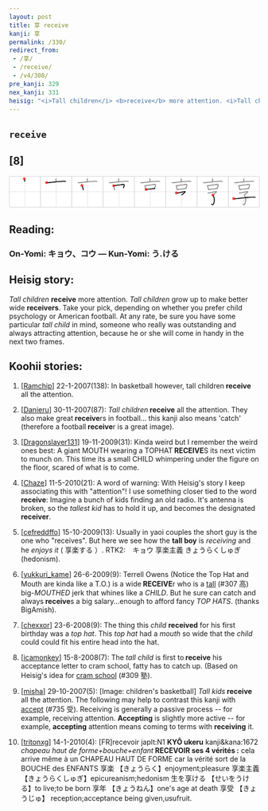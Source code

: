 ```yaml
---
layout: post
title: 享 receive
kanji: 享
permalink: /330/
redirect_from:
 - /享/
 - /receive/
 - /v4/308/
pre_kanji: 329
nex_kanji: 331
heisig: "<i>Tall children</i> <b>receive</b> more attention. <i>Tall children</i> grow up to make better wide <b>receivers</b>. Take your pick, depending on whether you prefer child psychology or American football. At any rate, be sure you have some particular <i>tall child</i> in mind, someone who really was outstanding and always attracting attention, because he or she will come in handy in the next two frames."
---
```


## `receive`

## [8]

<div class="stroke"><img src="../images/E4BAAB.png" /></div>

## Reading:

### On-Yomi: キョウ、コウ &mdash; Kun-Yomi: う.ける

## Heisig story:

<i>Tall children</i> <b>receive</b> more attention. <i>Tall children</i> grow up to make better wide <b>receivers</b>. Take your pick, depending on whether you prefer child psychology or American football. At any rate, be sure you have some particular <i>tall child</i> in mind, someone who really was outstanding and always attracting attention, because he or she will come in handy in the next two frames.

## Koohii stories:

1) [<a href="http://kanji.koohii.com/profile/Ramchip">Ramchip</a>] 22-1-2007(138): In basketball however, tall children<strong> receive</strong> all the attention.

2) [<a href="http://kanji.koohii.com/profile/Danieru">Danieru</a>] 30-11-2007(87): <em>Tall children</em><strong> receive</strong> all the attention. They also make great<strong> receive</strong>rs in football... this kanji also means &#039;catch&#039; (therefore a football<strong> receive</strong>r is a great image).

3) [<a href="http://kanji.koohii.com/profile/Dragonslayer131">Dragonslayer131</a>] 19-11-2009(31): Kinda weird but I remember the weird ones best: A giant MOUTH wearing a TOPHAT<strong> RECEIVE</strong>S its next victim to munch on. This time its a small CHILD whimpering under the figure on the floor, scared of what is to come.

4) [<a href="http://kanji.koohii.com/profile/Chaze">Chaze</a>] 11-5-2010(21): A word of warning: With Heisig&#039;s story I keep associating this with &quot;attention&quot;! I use something closer tied to the word<strong> receive</strong>: Imagine a bunch of kids finding an old radio. It&#039;s antenna is broken, so the <em>tallest</em> <em>kid</em> has to hold it up, and becomes the designated <strong>receiver</strong>.

5) [<a href="http://kanji.koohii.com/profile/cefreddffo">cefreddffo</a>] 15-10-2009(13): Usually in yaoi couples the short guy is the one who &quot;receives&quot;. But here we see how the <strong>tall boy</strong> is <em>receiving</em> and he <em>enjoys it</em> ( 享楽する ）. RTK2:　キョウ 享楽主義 きょうらくしゅぎ(hedonism).

6) [<a href="http://kanji.koohii.com/profile/yukkuri_kame">yukkuri_kame</a>] 26-6-2009(9): Terrell Owens (Notice the Top Hat and Mouth are kinda like a T.O.) is a wide<strong> RECEIVE</strong>r who is a <a href="../307">tall</a> (#307 高) big-<em>MOUTHED</em> jerk that whines like a <em>CHILD</em>. But he sure can catch and always<strong> receive</strong>s a big salary...enough to afford fancy <em>TOP HATS</em>. (thanks BigAmish).

7) [<a href="http://kanji.koohii.com/profile/chexxor">chexxor</a>] 23-6-2008(9): The thing this <em>child</em> <strong>received</strong> for his first birthday was a <em>top hat</em>. This <em>top hat</em> had a <em>mouth</em> so wide that the <em>child</em> could could fit his entire head into the hat.

8) [<a href="http://kanji.koohii.com/profile/icamonkey">icamonkey</a>] 15-8-2008(7): The <em>tall child</em> is first to<strong> receive</strong> his acceptance letter to cram school, fatty has to catch up. (Based on Heisig&#039;s idea for <a href="../309">cram school</a> (#309 塾).

9) [<a href="http://kanji.koohii.com/profile/misha">misha</a>] 29-10-2007(5): [Image: children&#039;s basketball] <em>Tall kids</em><strong> receive</strong> all the attention. The following may help to contrast this kanji with <a href="../735">accept</a> (#735 受). Receiving is generally a passive process -- for example, receiving attention. <strong>Accepting</strong> is slightly more active -- for example, <strong>accepting</strong> attention means coming to terms with <strong>receiving</strong> it.

10) [<a href="http://kanji.koohii.com/profile/tritonxg">tritonxg</a>] 14-1-2010(4): [FR]recevoir japlt:N1 <strong>KYÔ ukeru</strong> kanji&amp;kana:1672 <em>chapeau haut de forme+bouche+enfant</em><strong> RECEVOIR ses 4 vérités :</strong> cela arrive même à un CHAPEAU HAUT DE FORME car la vérité sort de la BOUCHE des ENFANTS 享楽 【きょうらく】enjoyment;pleasure 享楽主義 【きょうらくしゅぎ】epicureanism;hedonism 生を享ける 【せいをうける】to live;to be born 享年 【きょうねん】one&#039;s age at death 享受 【きょうじゅ】 reception;acceptance being given,usufruit.
